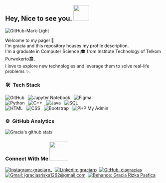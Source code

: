 <h2> Hey, Nice to see you. <img src="https://media.giphy.com/media/mGcNjsfWAjY5AEZNw6/giphy.gif" width="50"></h2>

![GitHub-Mark-Light](https://user-images.githubusercontent.com/3369400/139447912-e0f43f33-6d9f-45f8-be46-2df5bbc91289.png#gh-dark-mode-only)

<p>
  Welcome to my page! 👋 <br/> I'm gracia and this repository houses my profile description. <br/>
  I'm a graduate in Computer Science 🎓 from Institute Technology of Telkom Purwokerto🏛. <br/>
  I love to explore new technologies and leverage them to solve real-life problems ✨.
</p>

### 🛠 &nbsp;Tech Stack
![GitHub](https://img.shields.io/badge/-GitHub-003151?style=flat&logo=github)&nbsp;&nbsp;
![Jupyter Notebook](https://img.shields.io/badge/-Jupyter-003151?style=flat&logo=jupyter)&nbsp;&nbsp;
![Figma](https://img.shields.io/badge/-Figma-003151?style=flat&logo=figma)\
![Python](https://img.shields.io/badge/-Python-003151?style=flat&logo=python)&nbsp;&nbsp;
![C++](https://img.shields.io/badge/-C++-003151?style=flat&logo=C%2B%2B&logoColor=00599C)&nbsp;&nbsp;
![Java](https://img.shields.io/badge/-Java-003151?style=flat&logo=java&logoColor=FFA518)&nbsp;&nbsp;
![SQL](https://img.shields.io/badge/-SQL-003151?style=flat&logo=sql)\
![HTML](https://img.shields.io/badge/-HTML-003151?style=flat&logo=HTML5)&nbsp;&nbsp;
![CSS](https://img.shields.io/badge/-CSS-003151?style=flat&logo=CSS3&logoColor=1572B6)&nbsp;&nbsp;
![Bootstrap](https://img.shields.io/badge/-Bootstrap-003151?style=flat&logo=bootstrap&logoColor=563D7C)&nbsp;&nbsp;
![PHP My Admin](https://img.shields.io/badge/-PHPMyAdmin-003151?style=flat&logo=phpmyadmin)
  
### ⚙️ &nbsp;GitHub Analytics

![Gracia's github stats](https://github-readme-stats.vercel.app/api?username=ciagracias&show_icons=true&title_color=fff&icon_color=79ff97&text_color=9f9f9f&bg_color=151515)

### Connect With Me <img src="https://github.com/milaan9/milaan9/blob/main/Handshake.gif" width="60">

[![Instagram: graciarp_](https://img.shields.io/badge/-Instagram-D10000?style=flat-square&logo=Instagram&logoColor=white)](https://www.instagram.com/graciarp_/)&nbsp; 
[![Linkedin: graciarp](https://img.shields.io/badge/-LinkedIn-004E97?style=flat-square&logo=Linkedin&logoColor=white)](https://www.linkedin.com/in/gracia-rizka-pasfica-a22247220/)&nbsp;
[![GitHub: ciagracias](https://img.shields.io/badge/-Github-4E4E4E?style=flat-square&logo=Github&logoColor=white)](https://github.com/ciagracias)&nbsp;
[![Gmail: igraciasriska1262@gmail.com](https://img.shields.io/badge/-Gmail-D3D3D3?style=flat-square&logo=Gmail&logoColor=red)](https://www.gmail.com)&nbsp;
[![Behance: Gracia Rizka Pasfica](https://img.shields.io/badge/-Behance-0159FB?style=flat-square&logo=Behance&logoColor=white)](https://www.behance.net/graciarpasfica) 

